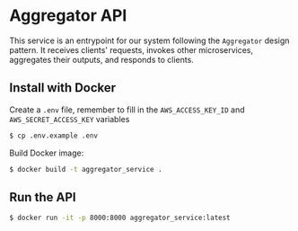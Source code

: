 # Aggregator API
This service is an entrypoint for our system following the `Aggregator` design pattern. It receives clients' requests, invokes other microservices, aggregates their outputs, and responds to clients.
## Install with Docker
Create a `.env` file, remember to fill in the `AWS_ACCESS_KEY_ID` and `AWS_SECRET_ACCESS_KEY` variables
```bash
$ cp .env.example .env
```
Build Docker image:
```bash
$ docker build -t aggregator_service .
```

## Run the API
```bash
$ docker run -it -p 8000:8000 aggregator_service:latest
```

